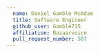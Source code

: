 ```yaml
---
  name: Daniel Gamble McAdam
  title: Software Engineer
  github_user: Gamble715
  affiliation: Bazaarvoice
  pull_request_number: 507
---
```

